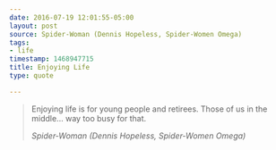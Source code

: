 ```yaml
---
date: 2016-07-19 12:01:55-05:00
layout: post
source: Spider-Woman (Dennis Hopeless, Spider-Women Omega)
tags:
- life
timestamp: 1468947715
title: Enjoying Life
type: quote

---
```

> Enjoying life is for young people and retirees. Those of us in the middle... way too busy for that.
> 
> <cite>Spider-Woman (Dennis Hopeless, Spider-Women Omega)</cite>